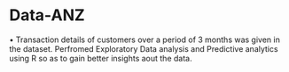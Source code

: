 # Data-ANZ

•	Transaction details of customers over a period of 3 months was given in the dataset.
  Perfromed Exploratory Data analysis and Predictive analytics using R so as to gain better insights aout the data.
